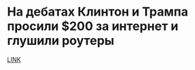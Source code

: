 # На дебатах Клинтон и Трампа просили $200 за интернет и глушили роутеры 



[LINK](https://varlamov.ru/1980308.html)